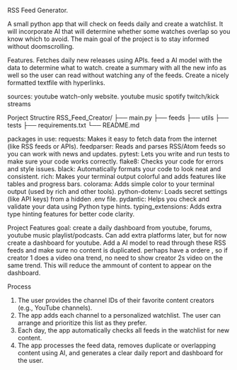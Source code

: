 RSS Feed Generator.

A small python app that will check on feeds daily and create a watchlist. 
It will incorporate AI that will determine whether some watches overlap so you know which to avoid.
The main goal of the project is to stay informed without doomscrolling.

Features.
Fetches daily new releases using APIs.
feed a AI model with the data to determine what to watch.
create a summary with all the new info as well so the user can read without watching any of the feeds.
Create a nicely formatted textfile with hyperlinks.

sources:
youtube
watch-only website.
youtube music
spotify
twitch/kick streams

Porject Structire
RSS_Feed_Creator/
├── main.py
├── feeds
├── utils
├── tests
├── requirements.txt
└── README.md

packages in use:
    requests: Makes it easy to fetch data from the internet (like RSS feeds or APIs).
    feedparser: Reads and parses RSS/Atom feeds so you can work with news and updates.
    pytest: Lets you write and run tests to make sure your code works correctly.
    flake8: Checks your code for errors and style issues.
    black: Automatically formats your code to look neat and consistent.
    rich: Makes your terminal output colorful and adds features like tables and progress bars.
    colorama: Adds simple color to your terminal output (used by rich and other tools).
    python-dotenv: Loads secret settings (like API keys) from a hidden .env file.
    pydantic: Helps you check and validate your data using Python type hints.
    typing_extensions: Adds extra type hinting features for better code clarity.

Project Features
goal: create a daily dashboard from youtube, forums, youtube music playlist/podcasts. Can add extra platforms later, but for now create a dashboard for youtube. Add a AI model to read through these RSS feeds and make sure no content is duplicated. perhaps have a ordere , so if creator 1 does a video ona  trend, no need to show creator 2s video on the same trend. This will reduce the ammount of content to appear on the dashboard. 

Process
1. The user provides the channel IDs of their favorite content creators (e.g., YouTube channels).
2. The app adds each channel to a personalized watchlist. The user can arrange and prioritize this list as they prefer.
3. Each day, the app automatically checks all feeds in the watchlist for new content.
4. The app processes the feed data, removes duplicate or overlapping content using AI, and generates a clear daily report and dashboard for the user.
